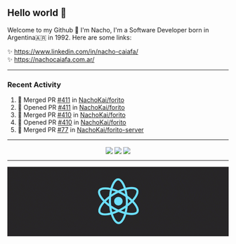 ## Hello world 👋  
Welcome to my Github 🧙‍ I'm Nacho, I'm a Software Developer born in Argentina🇦🇷 in 1992. Here are some links:  
  
✨ https://www.linkedin.com/in/nacho-caiafa/  
✨ https://nachocaiafa.com.ar/  

---

### Recent Activity

<!--START_SECTION:activity-->
1. 🎉 Merged PR [#411](https://github.com/NachoKai/forito/pull/411) in [NachoKai/forito](https://github.com/NachoKai/forito)
2. 💪 Opened PR [#411](https://github.com/NachoKai/forito/pull/411) in [NachoKai/forito](https://github.com/NachoKai/forito)
3. 🎉 Merged PR [#410](https://github.com/NachoKai/forito/pull/410) in [NachoKai/forito](https://github.com/NachoKai/forito)
4. 💪 Opened PR [#410](https://github.com/NachoKai/forito/pull/410) in [NachoKai/forito](https://github.com/NachoKai/forito)
5. 🎉 Merged PR [#77](https://github.com/NachoKai/forito-server/pull/77) in [NachoKai/forito-server](https://github.com/NachoKai/forito-server)
<!--END_SECTION:activity-->

---

<p align="center">
    <img align='center' src="https://github-readme-stats.vercel.app/api?username=NachoKai&theme=react&hide_border=true&include_all_commits=false&count_private=true" />
    <img align="center" src="https://github-readme-stats.vercel.app/api/top-langs?username=NachoKai&langs_count=10&show_icons=true&locale=en&layout=compact&theme=react&hide_border=true" />
    <img align='center' src="https://github-readme-streak-stats.herokuapp.com/?user=NachoKai&theme=react&hide_border=true" />
</p>

---

<p align="center">
    <img align='center' src='https://raw.githubusercontent.com/NachoKai/NachoKai/master/x3x5w638kkixi9s3h3vw.gif' >
</p>
